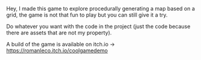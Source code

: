 Hey, I made this game to explore procedurally generating a map based on a grid, the game is not that fun to play but you can still give it a try.

Do whatever you want with the code in the project (just the code because there are assets that are not my property).

A build of the game is available on itch.io -> https://romanleco.itch.io/coolgamedemo

